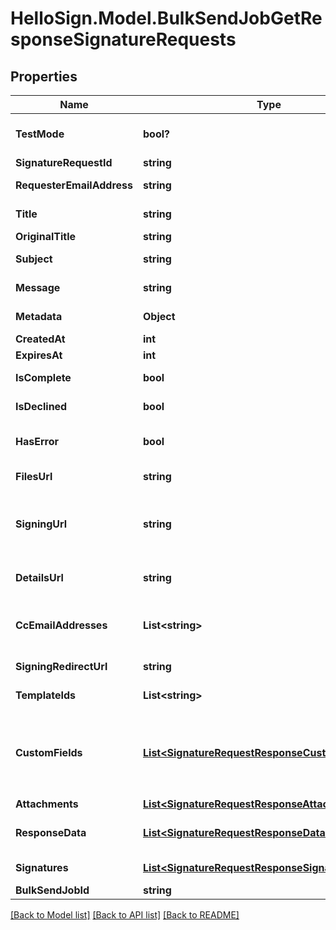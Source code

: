 # HelloSign.Model.BulkSendJobGetResponseSignatureRequests

## Properties

Name | Type | Description | Notes
------------ | ------------- | ------------- | -------------
**TestMode** | **bool?** |  Whether this is a test signature request. Test requests have no legal value. Defaults to `false`.  | [optional] [default to false]
**SignatureRequestId** | **string** |  The id of the SignatureRequest.  | [optional] 
**RequesterEmailAddress** | **string** |  The email address of the initiator of the SignatureRequest.  | [optional] 
**Title** | **string** |  The title the specified Account uses for the SignatureRequest.  | [optional] 
**OriginalTitle** | **string** |  Default Label for account.  | [optional] 
**Subject** | **string** |  The subject in the email that was initially sent to the signers.  | [optional] 
**Message** | **string** |  The custom message in the email that was initially sent to the signers.  | [optional] 
**Metadata** | **Object** |  The metadata attached to the signature request.  | [optional] 
**CreatedAt** | **int** |  Time the signature request was created.  | [optional] 
**ExpiresAt** | **int** |  _t__SignatureRequestResponse::EXPIRES_AT  | [optional] 
**IsComplete** | **bool** |  Whether or not the SignatureRequest has been fully executed by all signers.  | [optional] 
**IsDeclined** | **bool** |  Whether or not the SignatureRequest has been declined by a signer.  | [optional] 
**HasError** | **bool** |  Whether or not an error occurred (either during the creation of the SignatureRequest or during one of the signings).  | [optional] 
**FilesUrl** | **string** |  The URL where a copy of the request&#39;s documents can be downloaded.  | [optional] 
**SigningUrl** | **string** |  The URL where a signer, after authenticating, can sign the documents. This should only be used by users with existing HelloSign accounts as they will be required to log in before signing.  | [optional] 
**DetailsUrl** | **string** |  The URL where the requester and the signers can view the current status of the SignatureRequest.  | [optional] 
**CcEmailAddresses** | **List&lt;string&gt;** |  A list of email addresses that were CCed on the SignatureRequest. They will receive a copy of the final PDF once all the signers have signed.  | [optional] 
**SigningRedirectUrl** | **string** |  The URL you want the signer redirected to after they successfully sign.  | [optional] 
**TemplateIds** | **List&lt;string&gt;** |  Templates IDs used in this SignatureRequest (if any).  | [optional] 
**CustomFields** | [**List&lt;SignatureRequestResponseCustomFieldBase&gt;**](SignatureRequestResponseCustomFieldBase.md) |  An array of Custom Field objects containing the name and type of each custom field.<br><br>* Text Field uses `SignatureRequestResponseCustomFieldText`<br>* Checkbox Field uses `SignatureRequestResponseCustomFieldCheckbox`  | [optional] 
**Attachments** | [**List&lt;SignatureRequestResponseAttachment&gt;**](SignatureRequestResponseAttachment.md) |  Signer attachments.  | [optional] 
**ResponseData** | [**List&lt;SignatureRequestResponseDataBase&gt;**](SignatureRequestResponseDataBase.md) |  An array of form field objects containing the name, value, and type of each textbox or checkmark field filled in by the signers.  | [optional] 
**Signatures** | [**List&lt;SignatureRequestResponseSignatures&gt;**](SignatureRequestResponseSignatures.md) |  An array of signature objects, 1 for each signer.  | [optional] 
**BulkSendJobId** | **string** |  The id of the BulkSendJob.  | [optional] 

[[Back to Model list]](../README.md#documentation-for-models) [[Back to API list]](../README.md#documentation-for-api-endpoints) [[Back to README]](../README.md)

